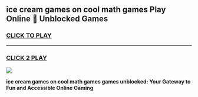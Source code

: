 
## ice cream games on cool math games Play Online 👋 Unblocked Games
<h3>
<a href="https://news.freeplayer.one?title=ice_cream_games_on_cool_math_games&ref=17CMG">CLICK TO PLAY</a></h3>
<hr>

<h3>
<a href="https://news.freeplayer.one?title=ice_cream_games_on_cool_math_games&ref=17CMG">CLICK 2 PLAY</a>
  
</h3>

<a href="https://news.freeplayer.one?title=ice_cream_games_on_cool_math_games&ref=17CMG/"><img src="https://clearcache.store/games.png"></a>


**ice cream games on cool math games games unblocked: Your Gateway to Fun and Accessible Online Gaming**
